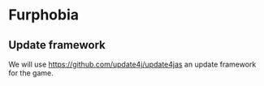 # Furphobia

## Update framework
We will use https://github.com/update4j/update4jas an update framework for the game.
